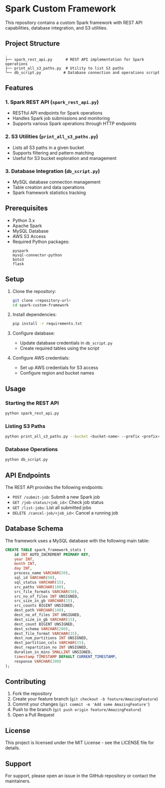 # Spark Custom Framework

This repository contains a custom Spark framework with REST API capabilities, database integration, and S3 utilities.

## Project Structure

```
.
├── spark_rest_api.py      # REST API implementation for Spark operations
├── print_all_s3_paths.py  # Utility to list S3 paths
└── db_script.py          # Database connection and operations script
```

## Features

### 1. Spark REST API (`spark_rest_api.py`)
- RESTful API endpoints for Spark operations
- Handles Spark job submissions and monitoring
- Supports various Spark operations through HTTP endpoints

### 2. S3 Utilities (`print_all_s3_paths.py`)
- Lists all S3 paths in a given bucket
- Supports filtering and pattern matching
- Useful for S3 bucket exploration and management

### 3. Database Integration (`db_script.py`)
- MySQL database connection management
- Table creation and data operations
- Spark framework statistics tracking

## Prerequisites

- Python 3.x
- Apache Spark
- MySQL Database
- AWS S3 Access
- Required Python packages:
  ```
  pyspark
  mysql-connector-python
  boto3
  flask
  ```

## Setup

1. Clone the repository:
   ```bash
   git clone <repository-url>
   cd spark-custom-framework
   ```

2. Install dependencies:
   ```bash
   pip install -r requirements.txt
   ```

3. Configure database:
   - Update database credentials in `db_script.py`
   - Create required tables using the script

4. Configure AWS credentials:
   - Set up AWS credentials for S3 access
   - Configure region and bucket names

## Usage

### Starting the REST API
```bash
python spark_rest_api.py
```

### Listing S3 Paths
```bash
python print_all_s3_paths.py --bucket <bucket-name> --prefix <prefix>
```

### Database Operations
```bash
python db_script.py
```

## API Endpoints

The REST API provides the following endpoints:

- `POST /submit-job`: Submit a new Spark job
- `GET /job-status/<job_id>`: Check job status
- `GET /list-jobs`: List all submitted jobs
- `DELETE /cancel-job/<job_id>`: Cancel a running job

## Database Schema

The framework uses a MySQL database with the following main table:

```sql
CREATE TABLE spark_framework_stats (
    id INT AUTO_INCREMENT PRIMARY KEY,
    year INT,
    month INT,
    day INT,
    process_name VARCHAR(50),
    sql_id VARCHAR(50),
    sql_status VARCHAR(15),
    src_paths VARCHAR(100),
    src_file_formats VARCHAR(50),
    src_no_of_files INT UNSIGNED,
    src_size_in_gb VARCHAR(15),
    src_counts BIGINT UNSIGNED,
    dest_path VARCHAR(100),
    dest_no_of_files INT UNSIGNED,
    dest_size_in_gb VARCHAR(15),
    dest_count BIGINT UNSIGNED,
    dest_schema VARCHAR(200),
    dest_file_format VARCHAR(15),
    dest_num_partitions INT UNSIGNED,
    dest_partition_cols VARCHAR(15),
    dest_repartition_no INT UNSIGNED,
    duration_in_mins SMALLINT UNSIGNED,
    timestamp TIMESTAMP DEFAULT CURRENT_TIMESTAMP,
    response VARCHAR(200)
);
```

## Contributing

1. Fork the repository
2. Create your feature branch (`git checkout -b feature/AmazingFeature`)
3. Commit your changes (`git commit -m 'Add some AmazingFeature'`)
4. Push to the branch (`git push origin feature/AmazingFeature`)
5. Open a Pull Request

## License

This project is licensed under the MIT License - see the LICENSE file for details.

## Support

For support, please open an issue in the GitHub repository or contact the maintainers. 